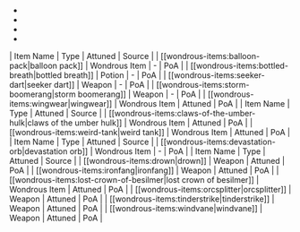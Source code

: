 * 
* 
* 
* 
| Item Name | Type | Attuned | Source |
| [[wondrous-items:balloon-pack|balloon pack]] | Wondrous Item | - | PoA |
| [[wondrous-items:bottled-breath|bottled breath]] | Potion | - | PoA |
| [[wondrous-items:seeker-dart|seeker dart]] | Weapon | - | PoA |
| [[wondrous-items:storm-boomerang|storm boomerang]] | Weapon | - | PoA |
| [[wondrous-items:wingwear|wingwear]] | Wondrous Item | Attuned | PoA |
| Item Name | Type | Attuned | Source |
| [[wondrous-items:claws-of-the-umber-hulk|claws of the umber hulk]] | Wondrous Item | Attuned | PoA |
| [[wondrous-items:weird-tank|weird tank]] | Wondrous Item | Attuned | PoA |
| Item Name | Type | Attuned | Source |
| [[wondrous-items:devastation-orb|devastation orb]] | Wondrous Item | - | PoA |
| Item Name | Type | Attuned | Source |
| [[wondrous-items:drown|drown]] | Weapon | Attuned | PoA |
| [[wondrous-items:ironfang|ironfang]] | Weapon | Attuned | PoA |
| [[wondrous-items:lost-crown-of-besilmer|lost crown of besilmer]] | Wondrous Item | Attuned | PoA |
| [[wondrous-items:orcsplitter|orcsplitter]] | Weapon | Attuned | PoA |
| [[wondrous-items:tinderstrike|tinderstrike]] | Weapon | Attuned | PoA |
| [[wondrous-items:windvane|windvane]] | Weapon | Attuned | PoA |